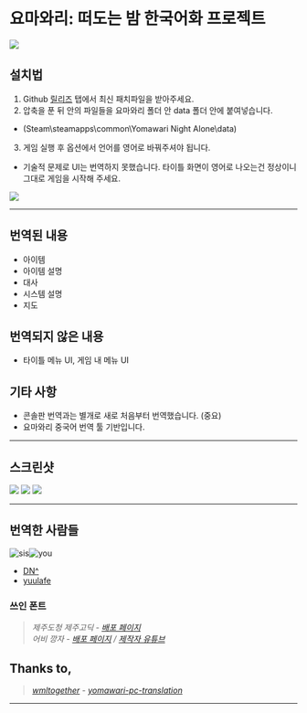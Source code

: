 
# 요마와리: 떠도는 밤 한국어화 프로젝트

[![](https://user-images.githubusercontent.com/40688555/50965956-dc3d9d00-1516-11e9-89a8-1797ca9894fc.png)](https://store.steampowered.com/app/477870/)

## 설치법

1. Github [릴리즈](https://github.com/blackwaterbread/yomawari-pc-kr-translation/releases) 탭에서 최신 패치파일을 받아주세요.
2. 압축을 푼 뒤 안의 파일들을 요마와리 폴더 안 data 폴더 안에 붙여넣습니다.
- (Steam\steamapps\common\Yomawari Night Alone\data)
3. 게임 실행 후 옵션에서 언어를 영어로 바꿔주셔야 됩니다.
- 기술적 문제로 UI는 번역하지 못했습니다. 타이틀 화면이 영어로 나오는건 정상이니 그대로 게임을 시작해 주세요.

![](https://user-images.githubusercontent.com/40688555/50976757-18332b00-1534-11e9-9b67-cd901c4d7957.png)

-----
## 번역된 내용

- 아이템
- 아이템 설명
- 대사
- 시스템 설명
- 지도

## 번역되지 않은 내용
- 타이틀 메뉴 UI, 게임 내 메뉴 UI

## 기타 사항
- 콘솔판 번역과는 별개로 새로 처음부터 번역했습니다. (중요)
- 요마와리 중국어 번역 툴 기반입니다.

-----
## 스크린샷

![](https://raw.githubusercontent.com/blackwaterbread/yomawari-pc-kr-translation/master/screenshot/sc1.jpg)
![](https://raw.githubusercontent.com/blackwaterbread/yomawari-pc-kr-translation/master/screenshot/sc2.jpg)
![](https://raw.githubusercontent.com/blackwaterbread/yomawari-pc-kr-translation/master/screenshot/sc3.jpg)


-----
 ## 번역한 사람들
![sis](https://user-images.githubusercontent.com/40688555/50977002-a4dde900-1534-11e9-9e20-5063f3ea53dc.png)![you](https://user-images.githubusercontent.com/40688555/50976932-824bd000-1534-11e9-8949-fb6e4bb0abaf.png)
- [DN^](https://steamcommunity.com/id/blackwaterbread)
- [yuulafe](https://steamcommunity.com/profiles/76561198073408138/)

### 쓰인 폰트
> *제주도청 제주고딕 - [배포 페이지](https://www.jeju.go.kr/jeju/symbol/font/infor.htm)  
> 어비 깡자 - [배포 페이지](http://uhbeefont.com/) / [제작자 유튜브](https://www.youtube.com/channel/UCrGu0EH-UoR6fpdYshDCOgQ)*

## Thanks to,
> *[wmltogether](https://github.com/wmltogether) - [yomawari-pc-translation](https://github.com/wmltogether/yomawari-pc-translation)*

-----

